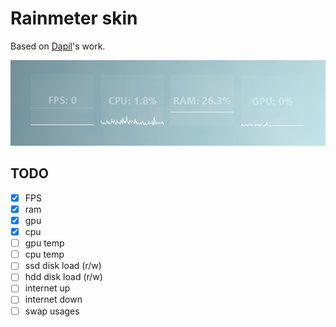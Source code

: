 # Rainmeter skin

Based on [Dapil](http://dapil.deviantart.com/art/MinimalisticInfo-1-0-494912619)'s work.

![screenshot of the skin](https://github.com/s4wny/rainmeter-computer-stats/blob/master/screenshot.png)

## TODO

 - [x] FPS
 - [x] ram
 - [x] gpu
 - [x] cpu
 - [ ] gpu temp
 - [ ] cpu temp
 - [ ] ssd disk load (r/w)
 - [ ] hdd disk load (r/w)
 - [ ] internet up
 - [ ] internet down
 - [ ] swap usages